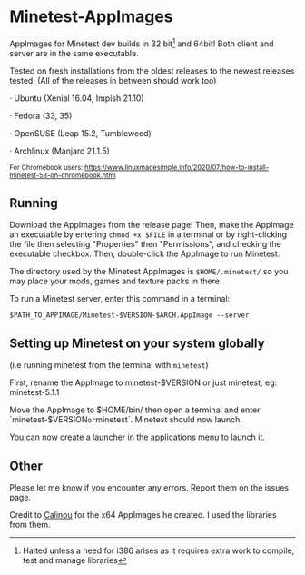 # Minetest-AppImages

AppImages for Minetest dev builds in 32 bit[^1] and 64bit! Both client and server are in the same executable.

Tested on fresh installations from the oldest releases to the newest releases tested:
(All of the releases in between should work too)

· Ubuntu (Xenial 16.04, Impish 21.10)

· Fedora (33, 35)

· OpenSUSE (Leap 15.2, Tumbleweed)

· Archlinux (Manjaro 21.1.5)

<sub>For Chromebook users: https://www.linuxmadesimple.info/2020/07/how-to-install-minetest-53-on-chromebook.html</sub>

[^1]: Halted unless a need for i386 arises as it requires extra work to compile, test and manage libraries

## Running
Download the AppImages from the release page! Then, make the AppImage an executable by entering `chmod +x $FILE` in a terminal or by right-clicking the file then selecting "Properties" then "Permissions", and checking the executable checkbox. Then, double-click the AppImage to run Minetest.

The directory used by the Minetest AppImages is `$HOME/.minetest/` so you may place your mods, games and texture packs in there.

To run a Minetest server, enter this command in a terminal:

`$PATH_TO_APPIMAGE/Minetest-$VERSION-$ARCH.AppImage --server`

## Setting up Minetest on your system globally
(i.e running minetest from the terminal with `minetest`)

First, rename the AppImage to minetest-$VERSION or just minetest; eg: minetest-5.1.1

Move the AppImage to $HOME/bin/ then open a terminal and enter `minetest-$VERSION` or `minetest`. Minetest should now launch.

You can now create a launcher in the applications menu to launch it.

## Other

Please let me know if you encounter any errors. Report them on the issues page.

Credit to [Calinou](https://forum.minetest.net/memberlist.php?mode=viewprofile&u=194) for the x64 AppImages he created. I used the libraries from them.

